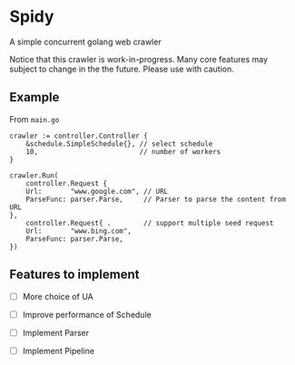 # Spidy
A simple concurrent golang web crawler

Notice that this crawler is work-in-progress. Many core features may subject to change in the the future. Please use with caution.

## Example
From `main.go`
```golang
crawler := controller.Controller {
	&schedule.SimpleSchedule{}, // select schedule 
	10,                         // number of workers
}

crawler.Run(
	controller.Request {
	Url:       "www.google.com", // URL
	ParseFunc: parser.Parse,     // Parser to parse the content from URL
},
	controller.Request{ .        // support multiple seed request
	Url:       "www.bing.com",
	ParseFunc: parser.Parse,
})
```

## Features to implement
- [ ] More choice of UA
- [ ] Improve performance of Schedule
- [ ] Implement Parser
- [ ] Implement Pipeline

